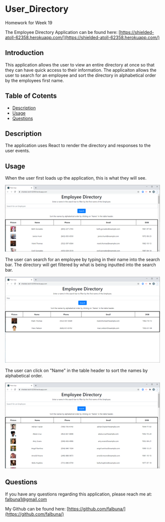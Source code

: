 # User_Directory

Homework for Week 19

The Employee Directory Application can be found here: [https://shielded-atoll-62358.herokuapp.com/](https://shielded-atoll-62358.herokuapp.com/)

## Introduction

This application allows the user to view an entire directory at once so that they can have quick access to their information. The applicaiton allows the user to search for an employee and sort the directory in alphabetical order by the employees first name.

## Table of Cotents
* [Description](#Description)
* [Usage](#Usage)
* [Questions](#Questions)

## Description

The application uses React to render the directory and responses to the user events.

## Usage

When the user first loads up the application, this is what they will see.

![Employee Directory main page.](https://github.com/falbuna/User_Directory/blob/main/assets/01_employeedirectory.png)

The user can search for an employee by typing in their name into the search bar. The directory will get filtered by what is being inputted into the search bar.

![Filtered names in search bar.](https://github.com/falbuna/User_Directory/blob/main/assets/02_filter.png)

The user can click on "Name" in the table header to sort the names by alphabetical order. 

![Sorted names by first name.](https://github.com/falbuna/User_Directory/blob/main/assets/03_sort.png)

## Questions

If you have any questions regarding this application, please reach me at: falbuna1@gmail.com

My Github can be found here: [https://github.com/falbuna/](https://github.com/falbuna/)
